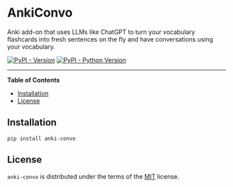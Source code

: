 # AnkiConvo
Anki add-on that uses LLMs like ChatGPT to turn your vocabulary flashcards into fresh sentences on the fly and have conversations using your vocabulary.

[![PyPI - Version](https://img.shields.io/pypi/v/anki-convo.svg)](https://pypi.org/project/anki-convo)
[![PyPI - Python Version](https://img.shields.io/pypi/pyversions/anki-convo.svg)](https://pypi.org/project/anki-convo)

-----

**Table of Contents**

- [Installation](#installation)
- [License](#license)

## Installation

```console
pip install anki-convo
```

## License

`anki-convo` is distributed under the terms of the [MIT](https://spdx.org/licenses/MIT.html) license.
